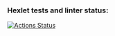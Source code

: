 ### Hexlet tests and linter status:
[![Actions Status](https://github.com/killdom2/java-project-71/actions/workflows/hexlet-check.yml/badge.svg)](https://github.com/killdom2/java-project-71/actions)
<script src="https://asciinema.org/a/faGL8W7jFoK6uXHntmbRMT1UR.js" id="asciicast-faGL8W7jFoK6uXHntmbRMT1UR" async="true"></script>
